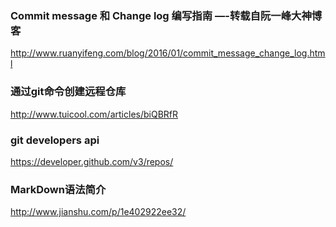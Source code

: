 ### Commit message 和 Change log 编写指南 —-转载自阮一峰大神博客
http://www.ruanyifeng.com/blog/2016/01/commit_message_change_log.html

### 通过git命令创建远程仓库
http://www.tuicool.com/articles/biQBRfR

### git developers api
https://developer.github.com/v3/repos/

### MarkDown语法简介
http://www.jianshu.com/p/1e402922ee32/
